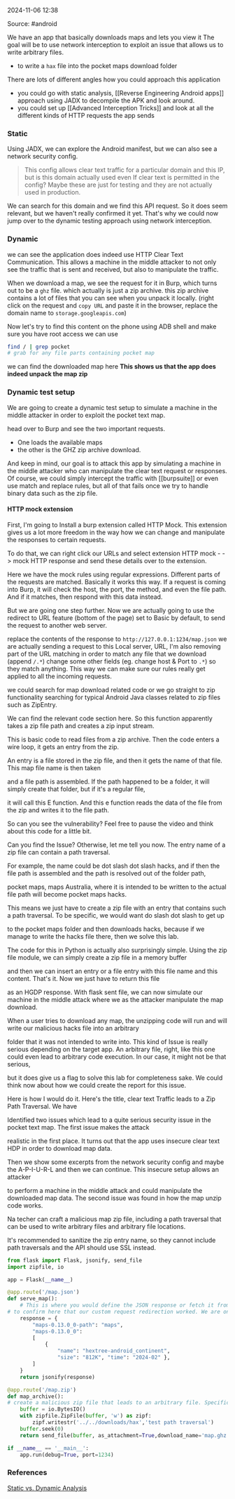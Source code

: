 
2024-11-06 12:38

Source: #android 

We have an app that basically downloads maps and lets you view it
The goal will be to use network interception to exploit an issue that allows us to write arbitrary files.
- to write a `hax` file into the pocket maps download folder

There are lots of different angles how you could approach this application
- you could go with static analysis, [[Reverse Engineering Android apps]] approach using JADX to decompile the APK and look around. 
- you could set up [[Advanced Interception Tricks]] and look at all the different kinds of HTTP requests the app sends 
### Static 

Using JADX, we can explore the Android manifest, but we can also see a network security config. 
 >This config allows clear text traffic for a particular domain and this IP, but is this domain actually used even If clear
> text is permitted in the config? Maybe these are just for testing and they are not actually used in production.

We can search for this domain and we find this API request. So it does seem relevant, but we haven't really confirmed it yet. That's why we could now jump over to the dynamic testing approach using network interception.
### Dynamic 

we can see the application does indeed use HTTP Clear Text Communication. 
This allows a machine in the middle attacker to not only see the traffic that is sent and received, but also to manipulate the traffic. 

When we download a map, we see the request for it in Burp, which turns out to be a `ghz` file. which actually is just a zip archive. 
this zip archive contains a lot of files that you can see when you unpack it locally. 
(right click on the request and `copy URL` and paste it in the browser, replace the domain name to `storage.googleapis.com`)

Now let's try to find this content on the phone using ADB shell and make sure you have root access we can use
``` sh
find / | grep pocket 
# grab for any file parts containing pocket map
```
we can find the downloaded map here **This shows us that the app does indeed unpack the map zip**

### Dynamic test setup

We are going to create a dynamic test setup to simulate a machine in the middle attacker in order to exploit the pocket text map.

head over to Burp and see the two important requests.
- One loads the available maps 
- the other is the GHZ zip archive download. 

And keep in mind, our goal is to attack this app by simulating a machine in the middle attacker who can manipulate the clear text request or responses. Of course, we could simply intercept the traffic with [[burpsuite]] or even use match and replace rules, but all of that fails once we try to handle binary data such as the zip file.
#### HTTP mock extension 

First, I'm going to Install a burp extension called HTTP Mock. This extension gives us a lot more freedom in the way how we can change and manipulate the responses to certain requests.

To do that, we can right click our URLs and select extension HTTP mock - -> mock HTTP response and send these details over to the extension. 

Here we have the mock rules using regular expressions. Different parts of the requests are matched. Basically it works this way. If a request is coming into Burp, it will check the host, the port, the method, and even the file path. And if it matches, then respond with this data instead. 

But we are going one step further. Now we are actually going to use the redirect to URL feature (bottom of the page) set to Basic by default, to send the request to another web server. 

replace the contents of the response to `http://127.0.0.1:1234/map.json`
we are actually sending a request to this Local server, URL, I'm also removing part of the URL matching in order to match any file that we download (append `/.*`)
change some other fields (eg. change host & Port to `.*`) so they match anything. This way we can make sure our rules really get applied to all the incoming requests.


we could search for map download related code or we go straight to zip functionality searching for typical Android Java classes related to zip files such as ZipEntry.

We can find the relevant code section here. So this function apparently takes a zip file path and creates a zip input stream.

This is basic code to read files from a zip archive. Then the code enters a wire loop, it gets an entry from the zip.

An entry is a file stored in the zip file, and then it gets the name of that file. This map file name is then taken

and a file path is assembled. If the path happened to be a folder, it will simply create that folder, but if it's a regular file,

it will call this E function. And this e function reads the data of the file from the zip and writes it to the file path.

So can you see the vulnerability? Feel free to pause the video and think about this code for a little bit.

Can you find the Issue? Otherwise, let me tell you now. The entry name of a zip file can contain a path traversal.

For example, the name could be dot slash dot slash hacks, and if then the file path is assembled and the path is resolved out of the folder path,

pocket maps, maps Australia, where it is intended to be written to the actual file path will become pocket maps hacks.

This means we just have to create a zip file with an entry that contains such a path traversal. To be specific, we would want do slash dot slash to get up

to the pocket maps folder and then downloads hacks, because if we manage to write the hacks file there, then we solve this lab.

The code for this in Python is actually also surprisingly simple. Using the zip file module, we can simply create a zip file in a memory buffer

and then we can insert an entry or a file entry with this file name and this content. That's it. Now we just have to return this file

as an HGDP response. With flask sent file, we can now simulate our machine in the middle attack where we as the attacker manipulate the map download.

When a user tries to download any map, the unzipping code will run and will write our malicious hacks file into an arbitrary

folder that it was not intended to write into. This kind of Issue is really serious depending on the target app. An arbitrary file, right, like this one could even lead to arbitrary code execution. In our case, it might not be that serious,

but it does give us a flag to solve this lab for completeness sake. We could think now about how we could create the report for this issue.

Here is how I would do it. Here's the title, clear text Traffic leads to a Zip Path Traversal. We have

Identified two issues which lead to a quite serious security issue in the pocket text map. The first issue makes the attack

realistic in the first place. It turns out that the app uses insecure clear text HDP in order to download map data.

Then we show some excerpts from the network security config and maybe the A-P-I-U-R-L and then we can continue. This insecure setup allows an attacker

to perform a machine in the middle attack and could manipulate the downloaded map data. The second issue was found in how the map unzip code works.

Na techer can craft a malicious map zip file, including a path traversal that can be used to write arbitrary files and arbitrary file locations.

It's recommended to sanitize the zip entry name, so they cannot include path traversals and the API should use SSL instead.

```python
from flask import Flask, jsonify, send_file
import zipfile, io

app = Flask(__name__)

@app.route('/map.json')
def serve_map():
    # This is where you would define the JSON response or fetch it from a file or database
# to confirm here that our custom request redirection worked. We are only seeing one app exactly as we have specified in our fake server.
    response = {
        "maps-0.13.0_0-path": "maps",
        "maps-0.13.0_0":
        [
            { 
                "name": "hextree-android_continent", 
                "size": "812K", "time": "2024-02" },
        ]
    }
    return jsonify(response)

@app.route('/map.zip')
def map_archive():
# create a malicious zip file that leads to an arbitrary file. Specifically try to write the hex file into the pocket maps download folder.
    buffer = io.BytesIO()
    with zipfile.ZipFile(buffer, 'w') as zipf:
        zipf.writestr('../../downloads/hax','test path traversal')
    buffer.seek(0)
    return send_file(buffer, as_attachment=True,download_name='map.ghz')

if __name__ == '__main__':
    app.run(debug=True, port=1234)
```

### References
[Static vs. Dynamic Analysis](https://app.hextree.io/courses/network-interception/case-study-pockethexmap)

